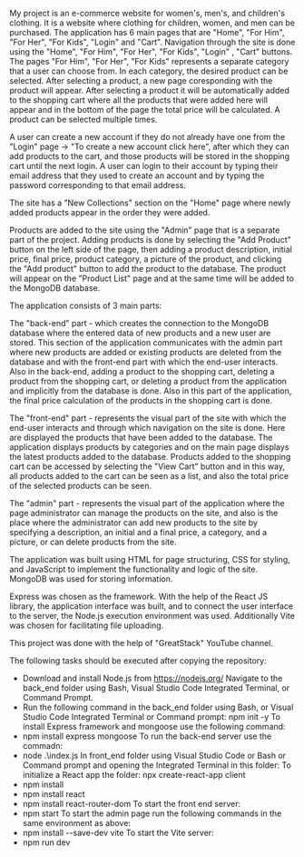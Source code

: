 My project is an e-commerce website for women's, men's, and children's clothing.
It is a website where clothing for children, women, and men can be purchased.
The application has 6 main pages that are "Home", "For Him", "For Her", "For Kids", "Login" and "Cart".
Navigation through the site is done using the "Home", "For Him", "For Her", "For Kids", "Login" , "Cart" buttons.
The pages "For Him", "For Her", "For Kids" represents a separate category that a user can choose from.
In each category, the desired product can be selected. After selecting a product, a new page coresponding with the product will appear.
After selecting a product it will be automatically added to the shopping cart where all the products that were added here will appear and in the bottom of the page the total price will be calculated.
A product can be selected multiple times.

A user can create a new account if they do not already have one from the "Login" page -> "To create a new account click here", after which they can add products to the cart, and those products will be stored in the shopping cart until the next login.
A user can login to their account by typing their email address that they used to create an account and by typing the password corresponding to that email address.

The site has a "New Collections" section on the "Home" page where newly added products appear in the order they were added.

Products are added to the site using the "Admin" page that is a separate part of the project.
Adding products is done by selecting the "Add Product" button on the left side of the page, then adding a product description, initial price, final price, product category, a picture of the product, and clicking the "Add product" button to add the product to the database.
The product will appear on the "Product List" page and at the same time will be added to the MongoDB database.

The application consists of 3 main parts:

The "back-end" part - which creates the connection to the MongoDB database where the entered data of new products and a new user are stored. This section of the application communicates with the admin part where new products are added or existing products are deleted from the database and with the front-end part with which the end-user interacts. Also in the back-end, adding a product to the shopping cart, deleting a product from the shopping cart, or deleting a product from the application and implicitly from the database is done. Also in this part of the application, the final price calculation of the products in the shopping cart is done.

The "front-end" part - represents the visual part of the site with which the end-user interacts and through which navigation on the site is done. Here are displayed the products that have been added to the database. The application displays products by categories and on the main page displays the latest products added to the database. Products added to the shopping cart can be accessed by selecting the "View Cart" button and in this way, all products added to the cart can be seen as a list, and also the total price of the selected products can be seen.

The "admin" part - represents the visual part of the application where the page administrator can manage the products on the site, and also is the place where the administrator can add new products to the site by specifying a description, an initial and a final price, a category, and a picture, or can delete products from the site.

The application was built using HTML for page structuring, CSS for styling, and JavaScript to implement the functionality and logic of the site. MongoDB was used for storing information.

Express was chosen as the framework. With the help of the React JS library, the application interface was built, and to connect the user interface to the server, the Node.js execution environment was used. Additionally Vite was chosen for facilitating file uploading.

This project was done with the help of "GreatStack" YouTube channel.

The following tasks should be executed after copying the repository: 
- Download and install Node.js from https://nodejs.org/
Navigate to the back_end folder using Bash, Visual Studio Code Integrated Terminal, or Command Prompt.
- Run the following command in the back_end folder using Bash, or Visual Studio Code Integrated Terminal or Command prompt: npm init -y
To install Express framework and mongoose use the following command:
- npm install express mongoose
To run the back-end server use the commadn:
- node .\index.js
In front_end folder using Visual Studio Code or Bash or Command prompt and opening the Integrated Terminal in this folder:
To initialize a React app the folder: npx create-react-app client
- npm install
- npm install react
- npm install react-router-dom
To start the front end server:
-  npm start
To start the admin page run the following commands in the same environment as above:
- npm install --save-dev vite
To start the Vite server:
-  npm run dev

